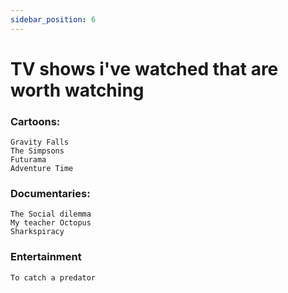 ```yaml
---
sidebar_position: 6
---
```


# TV shows i've watched that are worth watching

### Cartoons:
```
Gravity Falls
The Simpsons
Futurama
Adventure Time
```

### Documentaries:
```
The Social dilemma
My teacher Octopus
Sharkspiracy
```

### Entertainment
```
To catch a predator
```








